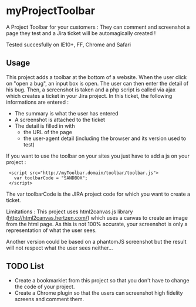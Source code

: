 # myProjectToolbar
A Project Toolbar for your customers : They can comment and screenshot a page they test and a Jira ticket will be automagically created !

Tested succesfully on IE10+, FF, Chrome and Safari

## Usage
This project adds a toolbar at the bottom of a website. When the user click on "open a bug", an input box is open. The user can then enter the detail of his bug.
Then, a screenshot is taken and a php script is called via ajax which creates a ticket in your Jira project. In this ticket, the following informations are entered :
- The summary is what the user has entered
- A screenshot is attached to the ticket
- The detail is filled in with
   - the URL of the page 
   - the user-agent detail (including the browser and its version used to test)

If you want to use the toolbar on your sites you just have to add a js on your project :

     <script src="http://myToolbar.domain/toolbar/toolbar.js">
       var toolbarCode = "SANDBOX";
     </script>
	
The var toolbarCode is the JIRA project code for which you want to create a ticket.

Limitations : This project uses html2canvas.js library (http://html2canvas.hertzen.com/) which uses a canvas to create an image from the html page. As this is not 100% accurate, your screenshot is only a representation of what the user sees.

Another version could be based on a phantomJS screenshot but the result will not respect what the user sees neither...


## TODO List 
- Create a bookmarklet from this project so that you don't have to change the code of your project.
- Create a Chrome plugin so that the users can screenshot high fidelity screens and comment them.


